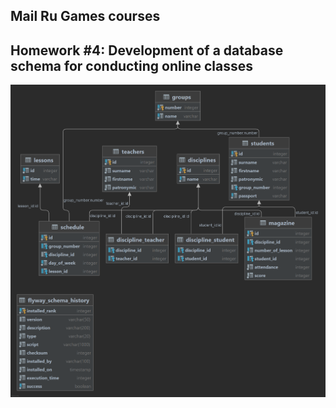 ## Mail Ru Games courses
## Homework #4: Development of a database schema for conducting online classes
![alt tag](screenshots/erd.png "ERD")